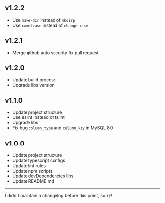 ## v1.2.2

* Use `make-dir` instead of `mkdirp`
* Use `camelcase` instead of `change-case`

## v1.2.1

* Merge github auto security fix pull request

## v1.2.0

* Update build process
* Upgrade libs version

## v1.1.0

* Update project structure
* Use eslint instead of tslint
* Upgrade libs
* Fix bug `column_type` and `column_key` in MySQL 8.0

## v1.0.0

* Update project structure
* Update typescript configs
* Update lint rules
* Update npm scripts
* Update devDependencies libs
* Update README.md

---

I didn't maintain a changelog before this point, sorry!
